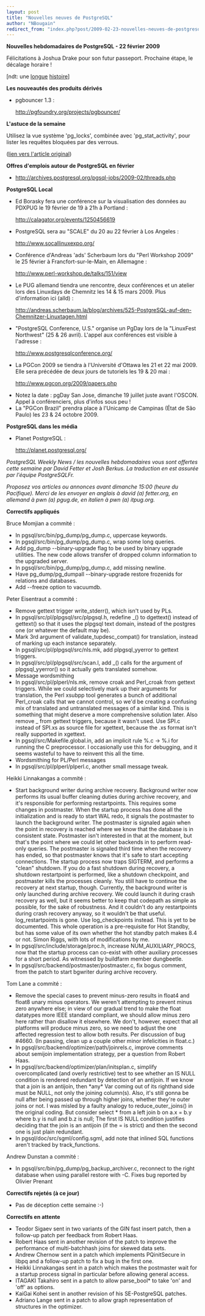 ```yaml
---
layout: post
title: "Nouvelles neuves de PostgreSQL"
author: "NBougain"
redirect_from: "index.php?post/2009-02-23-nouvelles-neuves-de-postgresql "
---
```



<p><strong>Nouvelles hebdomadaires de PostgreSQL - 22 f&eacute;vrier 2009</strong></p>

<p>F&eacute;licitations &agrave; Joshua Drake pour son futur passeport. Prochaine &eacute;tape, le d&eacute;calage horaire&nbsp;!<br>

[ndt: une <a href="http://archives.postgresql.org/pgeu-general/2008-04/msg00008.php">longue</a> <a href="http://www.commandprompt.com/blogs/joshua_drake/2009/02/what_is_that_sound____that_is_the_sound_of_jd_stomping/">histoire</a>]</p>

<p><strong>Les nouveaut&eacute;s des produits d&eacute;riv&eacute;s</strong></p>

<ul>

<li>pgbouncer 1.3&nbsp;: 

<a target="_blank" href="http://pgfoundry.org/projects/pgbouncer/">http://pgfoundry.org/projects/pgbouncer/</a></li>

</ul>

<p><strong>L'astuce de la semaine</strong></p>

<p>Utilisez la vue syst&egrave;me 'pg_locks', combin&eacute;e avec 'pg_stat_activity', pour lister les requ&ecirc;tes bloqu&eacute;es par des verrous.</p>

<p>(<a target="_blank" href="http://www.postgresql.org/community/weeklynews/pwn20090222">lien vers l'article original</a>)</p>

<!--more-->


<p><strong>Offres d'emplois autour de PostgreSQL en f&eacute;vrier</strong></p>

<ul>

<li><a target="_blank" href="http://archives.postgresql.org/pgsql-jobs/2009-02/threads.php">http://archives.postgresql.org/pgsql-jobs/2009-02/threads.php</a></li>

</ul>

<p><strong>PostgreSQL Local</strong></p>

<ul>

<li>Ed Borasky fera une conf&eacute;rence sur la visualisation des donn&eacute;es au PDXPUG le 19 f&eacute;vrier de 19 &agrave; 21h &agrave; Portland&nbsp;: 

<a target="_blank" href="http://calagator.org/events/1250456619">http://calagator.org/events/1250456619</a></li>

<li>PostgreSQL sera au "SCALE" du 20 au 22 f&eacute;vrier &agrave; Los Angeles&nbsp;: 

<a target="_blank" href="http://www.socallinuxexpo.org/">http://www.socallinuxexpo.org/</a></li>

<li>Conf&eacute;rence d'Andreas 'ads' Scherbaum lors du "Perl Workshop 2009" le 25 f&eacute;vrier &agrave; Francfort-sur-le-Main, en Allemagne&nbsp;: 

<a target="_blank" href="http://www.perl-workshop.de/talks/151/view">http://www.perl-workshop.de/talks/151/view</a></li>

<li>Le PUG allemand tiendra une rencontre, deux conf&eacute;rences et un atelier lors des Linuxdays de Chemnitz les 14 &amp; 15 mars 2009. Plus d'information ici (alld)&nbsp;: 

<a target="_blank" href="http://andreas.scherbaum.la/blog/archives/525-PostgreSQL-auf-den-Chemnitzer-Linuxtagen.html">http://andreas.scherbaum.la/blog/archives/525-PostgreSQL-auf-den-Chemnitzer-Linuxtagen.html</a></li>

<li>"PostgreSQL Conference, U.S." organise un PgDay lors de la "LinuxFest Northwest" (25 &amp; 26 avril). L'appel aux conf&eacute;rences est visible &agrave; l'adresse&nbsp;: 

<a target="_blank" href="http://www.postgresqlconference.org/">http://www.postgresqlconference.org/</a></li>

<li>La PGCon 2009 se tiendra &agrave; l'Universit&eacute; d'Ottawa les 21 et 22 mai 2009. Elle sera pr&eacute;c&eacute;d&eacute;e de deux jours de tutoriels les 19 &amp; 20 mai&nbsp;: 

<a target="_blank" href="http://www.pgcon.org/2009/papers.php">http://www.pgcon.org/2009/papers.php</a></li>

<li>Notez la date&nbsp;: pgDay San Jose, dimanche 19 juillet juste avant l'OSCON. Appel &agrave; conf&eacute;renciers, plus d'infos sous peu&nbsp;!</li>

<li>La "PGCon Brazil" prendra place &agrave; l'Unicamp de Campinas (&Eacute;tat de S&atilde;o Paulo) les 23 &amp; 24 octobre 2009.</li>

</ul>

<p><strong>PostgreSQL dans les m&eacute;dia</strong></p>

<ul>

<li>Planet PostgreSQL&nbsp;: 

<a target="_blank" href="http://planet.postgresql.org/">http://planet.postgresql.org/</a></li>

</ul>

<p><i>PostgreSQL Weekly News / les nouvelles hebdomadaires vous sont offertes cette semaine par David Fetter et Josh Berkus. La traduction en est assur&eacute;e par l'&eacute;quipe PostgreSQLFr.</i></p>

<p><i>Proposez vos articles ou annonces avant dimanche 15:00 (heure du Pacifique). Merci de les envoyer en anglais &agrave; david (a) fetter.org, en allemand &agrave; pwn (a) pgug.de, en italien &agrave; pwn (a) itpug.org.</i></p>

<p><strong>Correctifs appliqu&eacute;s</strong></p>

<p>Bruce Momjian a commit&eacute;&nbsp;:</p>

<ul>

<li>In pgsql/src/bin/pg_dump/pg_dump.c, uppercase keywords.</li>

<li>In pgsql/src/bin/pg_dump/pg_dump.c, wrap some long queries.</li>

<li>Add pg_dump --binary-upgrade flag to be used by binary upgrade utilities. The new code allows transfer of dropped column information to the upgraded server.</li>

<li>In pgsql/src/bin/pg_dump/pg_dump.c, add missing newline.</li>

<li>Have pg_dump/pg_dumpall --binary-upgrade restore frozenids for relations and databases.</li>

<li>Add --freeze option to vacuumdb.</li>

</ul>

<p>Peter Eisentraut a commit&eacute;&nbsp;:</p>

<ul>

<li>Remove gettext trigger write_stderr(), which isn't used by PLs.</li>

<li>In pgsql/src/pl/plpgsql/src/plpgsql.h, redefine _() to dgettext() instead of gettext() so that it uses the plpgsql text domain, instead of the postgres one (or whatever the default may be).</li>

<li>Mark 3rd argument of validate_tupdesc_compat() for translation, instead of marking up each instance separately.</li>

<li>In pgsql/src/pl/plpgsql/src/nls.mk, add plpgsql_yyerror to gettext triggers.</li>

<li>In pgsql/src/pl/plpgsql/src/scan.l, add _() calls for the argument of plpgsql_yyerror() so it actually gets translated somehow.</li>

<li>Message wordsmithing</li>

<li>In pgsql/src/pl/plperl/nls.mk, remove croak and Perl_croak from gettext triggers. While we could selectively mark up their arguments for translation, the Perl xsubpp tool generates a bunch of additional Perl_croak calls that we cannot control, so we'd be creating a confusing mix of translated and untranslated messages of a similar kind. This is something that might deserve a more comprehensive solution later. Also remove _ from gettext triggers, because it wasn't used. Use SPI.c instead of SPI.xs as source file for xgettext, because the .xs format isn't really supported in xgettext.</li>

<li>In pgsql/src/Makefile.global.in, add an implicit rule %.c -&gt; %.i for running the C preprocessor. I occasionally use this for debugging, and it seems wasteful to have to reinvent this all the time.</li>

<li>Wordsmithing for PL/Perl messages</li>

<li>In pgsql/src/pl/plperl/plperl.c, another small message tweak.</li>

</ul>

<p>Heikki Linnakangas a commit&eacute;&nbsp;:</p>

<ul>

<li>Start background writer during archive recovery. Background writer now performs its usual buffer cleaning duties during archive recovery, and it's responsible for performing restartpoints. This requires some changes in postmaster. When the startup process has done all the initialization and is ready to start WAL redo, it signals the postmaster to launch the background writer. The postmaster is signaled again when the point in recovery is reached where we know that the database is in consistent state. Postmaster isn't interested in that at the moment, but that's the point where we could let other backends in to perform read-only queries. The postmaster is signaled third time when the recovery has ended, so that postmaster knows that it's safe to start accepting connections. The startup process now traps SIGTERM, and performs a "clean" shutdown. If you do a fast shutdown during recovery, a shutdown restartpoint is performed, like a shutdown checkpoint, and postmaster kills the processes cleanly. You still have to continue the recovery at next startup, though. Currently, the background writer is only launched during archive recovery. We could launch it during crash recovery as well, but it seems better to keep that codepath as simple as possible, for the sake of robustness. And it couldn't do any restartpoints during crash recovery anyway, so it wouldn't be that useful. log_restartpoints is gone. Use log_checkpoints instead. This is yet to be documented. This whole operation is a pre-requisite for Hot Standby, but has some value of its own whether the hot standby patch makes 8.4 or not. Simon Riggs, with lots of modifications by me.</li>

<li>In pgsql/src/include/storage/proc.h, increase NUM_AUXILIARY_PROCS, now that the startup process can co-exist with other auxiliary processes for a short period. As witnessed by buildfarm member dungbeetle.</li>

<li>In pgsql/src/backend/postmaster/postmaster.c, fix bogus comment, from the patch to start bgwriter during archive recovery.</li>

</ul>

<p>Tom Lane a commit&eacute;&nbsp;:</p>

<ul>

<li>Remove the special cases to prevent minus-zero results in float4 and float8 unary minus operators. We weren't attempting to prevent minus zero anywhere else; in view of our gradual trend to make the float datatypes more IEEE standard compliant, we should allow minus zero here rather than disallow it elsewhere. We don't, however, expect that all platforms will produce minus zero, so we need to adjust the one affected regression test to allow both results. Per discussion of bug #4660. (In passing, clean up a couple other minor infelicities in float.c.)</li>

<li>In pgsql/src/backend/optimizer/path/joinrels.c, improve comments about semijoin implementation strategy, per a question from Robert Haas.</li>

<li>In pgsql/src/backend/optimizer/plan/initsplan.c, simplify overcomplicated (and overly restrictive) test to see whether an IS NULL condition is rendered redundant by detection of an antijoin. If we know that a join is an antijoin, then *any* Var coming out of its righthand side must be NULL, not only the joining column(s). Also, it's still gonna be null after being passed up through higher joins, whether they're outer joins or not. I was misled by a faulty analogy to reduce_outer_joins() in the original coding. But consider select * from a left join b on a.x = b.y where b.y is null and b.z is null; The first IS NULL condition justifies deciding that the join is an antijoin (if the = is strict) and then the second one is just plain redundant.</li>

<li>In pgsql/doc/src/sgml/config.sgml, add note that inlined SQL functions aren't tracked by track_functions.</li>

</ul>

<p>Andrew Dunstan a commit&eacute;&nbsp;:</p>

<ul>

<li>In pgsql/src/bin/pg_dump/pg_backup_archiver.c, reconnect to the right database when using parallel restore with -C. Fixes bug reported by Olivier Prenant</li>

</ul>

<p><strong>Correctifs rejet&eacute;s (&agrave; ce jour)</strong></p>

<ul>

<li>Pas de d&eacute;ception cette semaine :-)</li>

</ul>

<p><strong>Correctifs en attente</strong></p>

<ul>

<li>Teodor Sigaev sent in two variants of the GIN fast insert patch, then a follow-up patch per feedback from Robert Haas.</li>

<li>Robert Haas sent in another revision of the patch to improve the performance of multi-batchhash joins for skewed data sets.</li>

<li>Andrew Chernow sent in a patch which implements PQinitSecure in libpq and a follow-up patch to fix a bug in the first one.</li>

<li>Heikki Linnakangas sent in a patch which makes the postmaster wait for a startup process signal in particular before allowing general access.</li>

<li>ITAGAKI Takahiro sent in a patch to allow parse_bool* to take 'on' and 'off' as options.</li>

<li>KaiGai Kohei sent in another revision of his SE-PostgreSQL patches.</li>

<li>Adriano Lange sent in a patch to allow graph representation of structures in the optimizer.</li>

</ul>